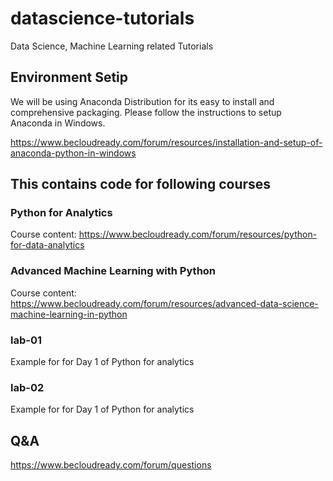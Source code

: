 # datascience-tutorials
Data Science, Machine Learning related Tutorials

## Environment Setip

We will be using Anaconda Distribution for its easy to install and comprehensive packaging. Please follow the instructions to setup Anaconda in Windows.


https://www.becloudready.com/forum/resources/installation-and-setup-of-anaconda-python-in-windows


## This contains code for following courses

### Python for Analytics

Course content: https://www.becloudready.com/forum/resources/python-for-data-analytics

### Advanced Machine Learning with Python

Course content: https://www.becloudready.com/forum/resources/advanced-data-science-machine-learning-in-python

### lab-01

Example for for Day 1 of Python for analytics

### lab-02
Example for for Day 1 of Python for analytics




## Q&A

https://www.becloudready.com/forum/questions

